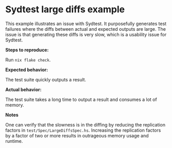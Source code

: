 # Sydtest large diffs example

This example illustrates an issue with Sydtest. It purposefully generates test failures where the diffs between actual and expected outputs are large. The issue is that generating these diffs is very slow, which is a usability issue for Sydtest.

**Steps to reproduce:**

Run `nix flake check`.

**Expected behavior:**

The test suite quickly outputs a result.

**Actual behavior:**

The test suite takes a long time to output a result and consumes a lot of memory.

**Notes**

One can verify that the slowness is in the diffing by reducing the replication factors in `test/Spec/LargeDiffsSpec.hs`. Increasing the replication factors by a factor of two or more results in outrageous memory usage and runtime.
